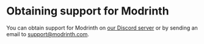 # Obtaining support for Modrinth

You can obtain support for Modrinth on [our Discord server](https://discord.modrinth.com) or by sending an email to [support@modrinth.com](mailto:support@modrinth.com).
